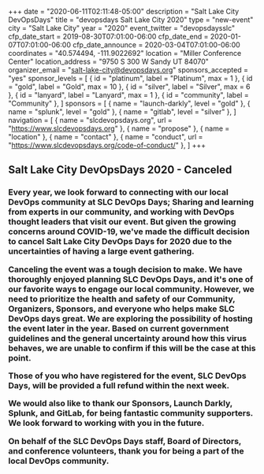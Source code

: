 +++
date = "2020-06-11T02:11:48-05:00"
description = "Salt Lake City DevOpsDays"
title = "devopsdays Salt Lake City 2020"
type = "new-event"
city = "Salt Lake City"
year = "2020"
event_twitter = "devopsdaysslc"
cfp_date_start = 2019-08-30T07:01:00-06:00
cfp_date_end = 2020-01-07T07:01:00-06:00
cfp_date_announce = 2020-03-04T07:01:00-06:00
coordinates = "40.574494, -111.9022692"
location = "Miller Conference Center"
location_address = "9750 S 300 W Sandy UT 84070"
organizer_email = "salt-lake-city@devopsdays.org"
sponsors_accepted = "yes"
sponsor_levels = [
    { id = "platinum", label = "Platinum", max = 1 },
    { id = "gold", label = "Gold", max = 10 },
    { id = "silver", label = "Silver", max = 6 },
    { id = "lanyard", label = "Lanyard", max = 1 },
    { id = "community", label = "Community" },
]
sponsors = [
    { name = "launch-darkly", level = "gold" },
    { name = "splunk", level = "gold" },
    { name = "gitlab", level = "silver" },
]
navigation = [
    { name = "slcdevopsdays.org", url = "https://www.slcdevopsdays.org" },
    { name = "propose" },
    { name = "location" },
    { name = "contact" },
    { name = "conduct", url = "https://www.slcdevopsdays.org/code-of-conduct/" },
]
+++
<!-- <div style="text-align:center;">
  {{< event_logo >}}
</div> -->

<h2>Salt Lake City DevOpsDays 2020 - Canceled</h2>
<h3>Every year, we look forward to connecting with our local DevOps community at SLC DevOps Days; Sharing and learning from experts in our community, and working with DevOps thought leaders that visit our event. But given the growing concerns around COVID-19, we've made the difficult decision to cancel Salt Lake City DevOps Days for 2020 due to the uncertainties of having a large event gathering.

Canceling the event was a tough decision to make. We have thoroughly enjoyed planning SLC DevOps Days, and it's one of our favorite ways to engage our local community. However, we need to prioritize the health and safety of our Community, Organizers, Sponsors, and everyone who helps make SLC DevOps days great. We are exploring the possibility of hosting the event later in the year. Based on current government guidelines and the general uncertainty around how this virus behaves, we are unable to confirm if this will be the case at this point.

Those of you who have registered for the event, SLC DevOps Days, will be provided a full refund within the next week.

We would also like to thank our Sponsors, Launch Darkly, Splunk, and GitLab, for being fantastic community supporters. We look forward to working with you in the future.

On behalf of the SLC DevOps Days staff, Board of Directors, and conference volunteers, thank you for being a part of the local DevOps community.
</h3>
